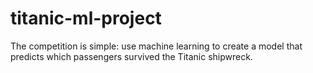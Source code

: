 # titanic-ml-project
The competition is simple: use machine learning to create a model that predicts which passengers survived the Titanic shipwreck.
